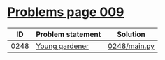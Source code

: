 # [Problems page 009](https://www.e-olymp.com/en/problems?page=9)


| ID   | Problem statement                                         | Solution                     |
|------|-----------------------------------------------------------|------------------------------|
| 0248 | [Young gardener](https://www.e-olymp.com/en/problems/248) | [0248/main.py](0248/main.py) |

